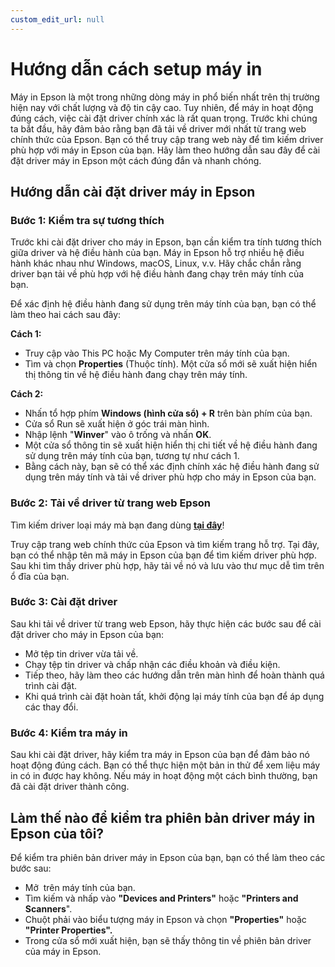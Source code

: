 ```yaml
---
custom_edit_url: null
---
```


# Hướng dẫn cách setup máy in

Máy in Epson là một trong những dòng máy in phổ biến nhất trên thị trường hiện nay với chất lượng và độ tin cậy cao. Tuy nhiên, để máy in hoạt động đúng cách, việc cài đặt driver chính xác là rất quan trọng. Trước khi chúng ta bắt đầu, hãy đảm bảo rằng bạn đã tải về driver mới nhất từ trang web chính thức của Epson. Bạn có thể truy cập trang web này để tìm kiếm driver phù hợp với máy in Epson của bạn. Hãy làm theo hướng dẫn sau đây để cài đặt driver máy in Epson một cách đúng đắn và nhanh chóng. 

**Hướng dẫn cài đặt driver máy in Epson**
-----------------------------------------

### **Bước 1: Kiểm tra sự tương thích**

Trước khi cài đặt driver cho máy in Epson, bạn cần kiểm tra tính tương thích giữa driver và hệ điều hành của bạn. Máy in Epson hỗ trợ nhiều hệ điều hành khác nhau như Windows, macOS, Linux, v.v. Hãy chắc chắn rằng driver bạn tải về phù hợp với hệ điều hành đang chạy trên máy tính của bạn. 

Để xác định hệ điều hành đang sử dụng trên máy tính của bạn, bạn có thể làm theo hai cách sau đây:

**Cách 1:**

*   Truy cập vào This PC hoặc My Computer trên máy tính của bạn.
*   Tìm và chọn **Properties** (Thuộc tính). Một cửa sổ mới sẽ xuất hiện hiển thị thông tin về hệ điều hành đang chạy trên máy tính.

**Cách 2:**

*   Nhấn tổ hợp phím **Windows (hình cửa sổ) + R** trên bàn phím của bạn.
*   Cửa sổ Run sẽ xuất hiện ở góc trái màn hình.
*   Nhập lệnh "**Winver**" vào ô trống và nhấn **OK**.
*   Một cửa sổ thông tin sẽ xuất hiện hiển thị chi tiết về hệ điều hành đang sử dụng trên máy tính của bạn, tương tự như cách 1.
*   Bằng cách này, bạn sẽ có thể xác định chính xác hệ điều hành đang sử dụng trên máy tính và tải về driver phù hợp cho máy in Epson của bạn.

### **Bước 2: Tải về driver từ trang web Epson**

Tìm kiếm driver loại máy mà bạn đang dùng **[tại đây](https://www.epson.com.vn/Support/Printers/sh/s1)**! 

Truy cập trang web chính thức của Epson và tìm kiếm trang hỗ trợ. Tại đây, bạn có thể nhập tên mã máy in Epson của bạn để tìm kiếm driver phù hợp. Sau khi tìm thấy driver phù hợp, hãy tải về nó và lưu vào thư mục dễ tìm trên ổ đĩa của bạn.

### **Bước 3: Cài đặt driver**

Sau khi tải về driver từ trang web Epson, hãy thực hiện các bước sau để cài đặt driver cho máy in Epson của bạn:

*   Mở tệp tin driver vừa tải về.
*   Chạy tệp tin driver và chấp nhận các điều khoản và điều kiện.
*   Tiếp theo, hãy làm theo các hướng dẫn trên màn hình để hoàn thành quá trình cài đặt.
*   Khi quá trình cài đặt hoàn tất, khởi động lại máy tính của bạn để áp dụng các thay đổi.

### **Bước 4: Kiểm tra máy in**

Sau khi cài đặt driver, hãy kiểm tra máy in Epson của bạn để đảm bảo nó hoạt động đúng cách. Bạn có thể thực hiện một bản in thử để xem liệu máy in có in được hay không. Nếu máy in hoạt động một cách bình thường, bạn đã cài đặt driver thành công.

**Làm thế nào để kiểm tra phiên bản driver máy in Epson của tôi?**
------------------------------------------------------------------

Để kiểm tra phiên bản driver máy in Epson của bạn, bạn có thể làm theo các bước sau:

*   Mở  trên máy tính của bạn.
*   Tìm kiếm và nhấp vào **"Devices and Printers"** hoặc **"Printers and Scanners**".
*   Chuột phải vào biểu tượng máy in Epson và chọn **"Properties"** hoặc **"Printer Properties".**
*   Trong cửa sổ mới xuất hiện, bạn sẽ thấy thông tin về phiên bản driver của máy in Epson.
